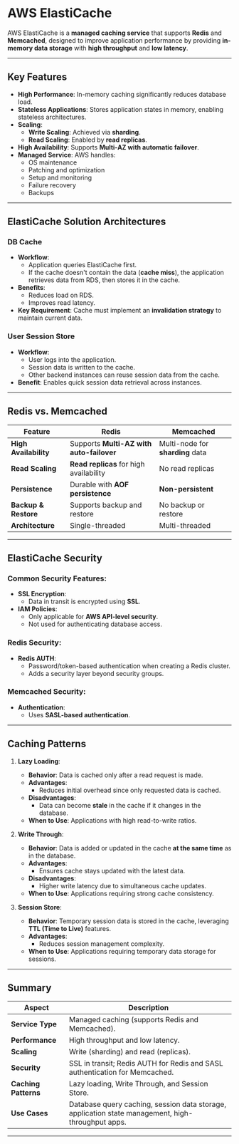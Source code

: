 # **AWS ElastiCache**

AWS ElastiCache is a **managed caching service** that supports **Redis** and **Memcached**, designed to improve application performance by providing **in-memory data storage** with **high throughput** and **low latency**.

---

## **Key Features**
- **High Performance**: In-memory caching significantly reduces database load.
- **Stateless Applications**: Stores application states in memory, enabling stateless architectures.
- **Scaling**:
  - **Write Scaling**: Achieved via **sharding**.
  - **Read Scaling**: Enabled by **read replicas**.
- **High Availability**: Supports **Multi-AZ with automatic failover**.
- **Managed Service**: AWS handles:
  - OS maintenance
  - Patching and optimization
  - Setup and monitoring
  - Failure recovery
  - Backups

---

## **ElastiCache Solution Architectures**

### **DB Cache**
- **Workflow**:
  - Application queries ElastiCache first.
  - If the cache doesn't contain the data (**cache miss**), the application retrieves data from RDS, then stores it in the cache.
- **Benefits**:
  - Reduces load on RDS.
  - Improves read latency.
- **Key Requirement**: Cache must implement an **invalidation strategy** to maintain current data.

### **User Session Store**
- **Workflow**:
  - User logs into the application.
  - Session data is written to the cache.
  - Other backend instances can reuse session data from the cache.
- **Benefit**: Enables quick session data retrieval across instances.

---

## **Redis vs. Memcached**

| **Feature**                   | **Redis**                                  | **Memcached**                          |
|-------------------------------|--------------------------------------------|----------------------------------------|
| **High Availability**         | Supports **Multi-AZ with auto-failover**   | Multi-node for **sharding** data       |
| **Read Scaling**              | **Read replicas** for high availability    | No read replicas                       |
| **Persistence**               | Durable with **AOF persistence**           | **Non-persistent**                     |
| **Backup & Restore**          | Supports backup and restore                | No backup or restore                   |
| **Architecture**              | Single-threaded                            | Multi-threaded                         |

---

## **ElastiCache Security**

### **Common Security Features**:
- **SSL Encryption**:
  - Data in transit is encrypted using **SSL**.
- **IAM Policies**:
  - Only applicable for **AWS API-level security**.
  - Not used for authenticating database access.
  
### **Redis Security**:
- **Redis AUTH**:
  - Password/token-based authentication when creating a Redis cluster.
  - Adds a security layer beyond security groups.

### **Memcached Security**:
- **Authentication**:
  - Uses **SASL-based authentication**.

---

## **Caching Patterns**

1. **Lazy Loading**:
   - **Behavior**: Data is cached only after a read request is made.
   - **Advantages**:
     - Reduces initial overhead since only requested data is cached.
   - **Disadvantages**:
     - Data can become **stale** in the cache if it changes in the database.
   - **When to Use**: Applications with high read-to-write ratios.

2. **Write Through**:
   - **Behavior**: Data is added or updated in the cache **at the same time** as in the database.
   - **Advantages**:
     - Ensures cache stays updated with the latest data.
   - **Disadvantages**:
     - Higher write latency due to simultaneous cache updates.
   - **When to Use**: Applications requiring strong cache consistency.

3. **Session Store**:
   - **Behavior**: Temporary session data is stored in the cache, leveraging **TTL (Time to Live)** features.
   - **Advantages**:
     - Reduces session management complexity.
   - **When to Use**: Applications requiring temporary data storage for sessions.

---

## **Summary**

| **Aspect**         | **Description**                                                                                     |
|--------------------|---------------------------------------------------------------------------------------------------|
| **Service Type**    | Managed caching (supports Redis and Memcached).                                                   |
| **Performance**     | High throughput and low latency.                                                                  |
| **Scaling**         | Write (sharding) and read (replicas).                                                             |
| **Security**        | SSL in transit; Redis AUTH for Redis and SASL authentication for Memcached.                       |
| **Caching Patterns**| Lazy loading, Write Through, and Session Store.                                                   |
| **Use Cases**       | Database query caching, session data storage, application state management, high-throughput apps. |

---